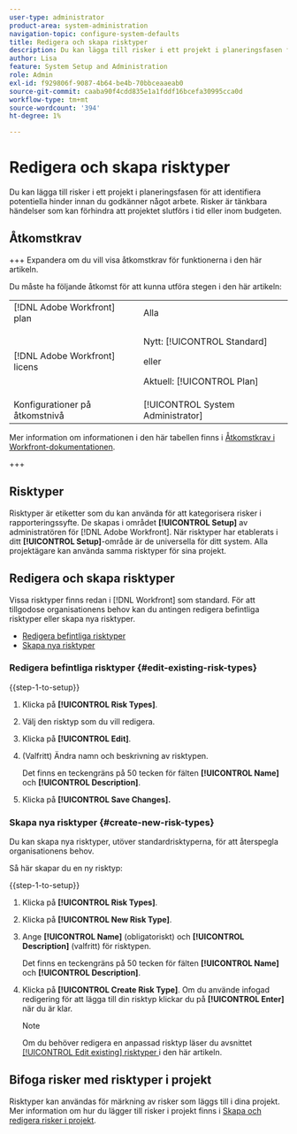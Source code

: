 ```yaml
---
user-type: administrator
product-area: system-administration
navigation-topic: configure-system-defaults
title: Redigera och skapa risktyper
description: Du kan lägga till risker i ett projekt i planeringsfasen för att identifiera potentiella hinder innan du godkänner något arbete. Risker är tänkbara händelser som kan förhindra att projektet slutförs i tid eller inom budgeten.
author: Lisa
feature: System Setup and Administration
role: Admin
exl-id: f929806f-9087-4b64-be4b-70bbceaaeab0
source-git-commit: caaba90f4cdd835e1a1fddf16bcefa30995cca0d
workflow-type: tm+mt
source-wordcount: '394'
ht-degree: 1%

---
```


# Redigera och skapa risktyper

<!--DON'T DELETE, DRAFT OR HIDE THIS ARTICLE. IT IS LINKED TO THE PRODUCT, THROUGH THE CONTEXT SENSITIVE HELP LINKS.-->

Du kan lägga till risker i ett projekt i planeringsfasen för att identifiera potentiella hinder innan du godkänner något arbete. Risker är tänkbara händelser som kan förhindra att projektet slutförs i tid eller inom budgeten.

## Åtkomstkrav

+++ Expandera om du vill visa åtkomstkrav för funktionerna i den här artikeln.

Du måste ha följande åtkomst för att kunna utföra stegen i den här artikeln:

<table style="table-layout:auto"> 
 <col> 
 <col> 
 <tbody> 
  <tr> 
   <td role="rowheader">[!DNL Adobe Workfront] plan</td> 
   <td>Alla</td> 
  </tr> 
  <tr> 
   <td role="rowheader">[!DNL Adobe Workfront] licens</td> 
   <td><p>Nytt: [!UICONTROL Standard]</p>
   eller
   <p>Aktuell: [!UICONTROL Plan]</p>
   </td> 
  </tr> 
  <tr> 
   <td role="rowheader">Konfigurationer på åtkomstnivå</td> 
   <td>[!UICONTROL System Administrator]</td>
  </tr> 
 </tbody> 
</table>

Mer information om informationen i den här tabellen finns i [Åtkomstkrav i Workfront-dokumentationen](/help/quicksilver/administration-and-setup/add-users/access-levels-and-object-permissions/access-level-requirements-in-documentation.md).

+++

## Risktyper

Risktyper är etiketter som du kan använda för att kategorisera risker i rapporteringssyfte. De skapas i området **[!UICONTROL Setup]** av administratören för [!DNL Adobe Workfront]. När risktyper har etablerats i ditt **[!UICONTROL Setup]**-område är de universella för ditt system. Alla projektägare kan använda samma risktyper för sina projekt.

## Redigera och skapa risktyper

Vissa risktyper finns redan i [!DNL Workfront] som standard. För att tillgodose organisationens behov kan du antingen redigera befintliga risktyper eller skapa nya risktyper.

* [Redigera befintliga risktyper](#edit-existing-risk-types)
* [Skapa nya risktyper](#create-new-risk-types)

### Redigera befintliga risktyper {#edit-existing-risk-types}

{{step-1-to-setup}}

1. Klicka på **[!UICONTROL Risk Types]**.
1. Välj den risktyp som du vill redigera.
1. Klicka på **[!UICONTROL Edit]**.
1. (Valfritt) Ändra namn och beskrivning av risktypen.

   Det finns en teckengräns på 50 tecken för fälten **[!UICONTROL Name]** och **[!UICONTROL Description]**.

1. Klicka på **[!UICONTROL Save Changes].**

### Skapa nya risktyper {#create-new-risk-types}

Du kan skapa nya risktyper, utöver standardrisktyperna, för att återspegla organisationens behov.

Så här skapar du en ny risktyp:

{{step-1-to-setup}}

1. Klicka på **[!UICONTROL Risk Types]**.
1. Klicka på **[!UICONTROL New Risk Type]**.
1. Ange **[!UICONTROL Name]** (obligatoriskt) och **[!UICONTROL Description]** (valfritt) för risktypen.

   Det finns en teckengräns på 50 tecken för fälten **[!UICONTROL Name]** och **[!UICONTROL Description]**.

1. Klicka på **[!UICONTROL Create Risk Type]**. Om du använde infogad redigering för att lägga till din risktyp klickar du på **[!UICONTROL Enter]** när du är klar.

   >[!NOTE]
   >
   >Om du behöver redigera en anpassad risktyp läser du avsnittet [[!UICONTROL Edit existing] risktyper ](#edit-existing-risk-types) i den här artikeln.

## Bifoga risker med risktyper i projekt

Risktyper kan användas för märkning av risker som läggs till i dina projekt. Mer information om hur du lägger till risker i projekt finns i [Skapa och redigera risker i projekt](../../../manage-work/projects/define-a-business-case/create-edit-risks-on-projects.md).
